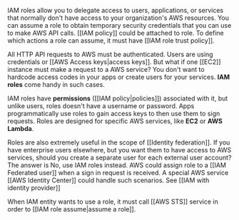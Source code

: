 IAM roles allow you to delegate access to users, applications, or services that normally don't have access to your organization's AWS resources. You can assume a role to obtain temporary security credentials that you can use to make AWS API calls. [[IAM policy]] could be attached to role. To define which actions a role can assume, it must have [[IAM role trust policy]].

All HTTP API requests to AWS must be authenticated. Users are using credentials or [[AWS Access keys|access keys]]. But what if one [[EC2]] instance must make a request to a AWS service? You don't want to hardcode access codes in your apps or create users for your services. **IAM roles** come handy in such cases.

IAM roles have **permissions** ([[IAM policy|policies]]) associated with it, but unlike users, roles doesn't have a username or password. Apps programmatically use roles to gain access keys to then use them to sign requests. Roles are designed for specific AWS services, like **EC2** or **AWS Lambda**.

Roles are also extremely useful in the scope of [[Identity federation]]. If you have enterprise users elsewhere, but you want them to have access to AWS services, should you create a separate user for each external user account? The answer is No, use IAM roles instead. AWS could assign role to a [[IAM Federated user]] when a sign in request is received. A special AWS service [[AWS Identity Center]] could handle such scenarios. See [[IAM with identity provider]]

When IAM entity wants to use a role, it must call [[AWS STS]] service in order to [[IAM role assume|assume a role]].